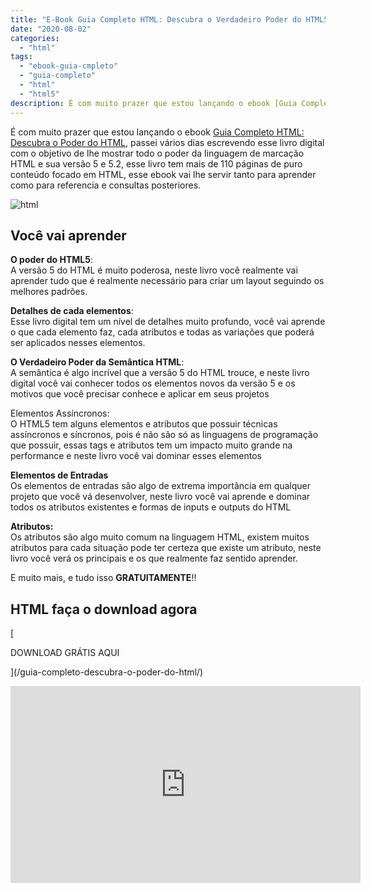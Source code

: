 ```yaml
---
title: "E-Book Guia Completo HTML: Descubra o Verdadeiro Poder do HTML5"
date: "2020-08-02"
categories: 
  - "html"
tags: 
  - "ebook-guia-cmpleto"
  - "guia-completo"
  - "html"
  - "html5"
description: É com muito prazer que estou lançando o ebook [Guia Completo HTML Descubra o Poder do HTML](https//www.tipscode.com.br/guia-completo-descubra-o-poder-do-html/), passei vários dias escrevendo esse livro digital com o objetivo de lhe mostrar todo o poder da linguagem de marcação HTML e sua versão 5 e 5.2, esse livro tem mais de 110 páginas de puro conteúdo focado em HTML, esse ebook vai lhe servir tanto para aprender como para referencia e consultas posteriores.
---
```


É com muito prazer que estou lançando o ebook [Guia Completo HTML: Descubra o Poder do HTML](/guia-completo-descubra-o-poder-do-html/), passei vários dias escrevendo esse livro digital com o objetivo de lhe mostrar todo o poder da linguagem de marcação HTML e sua versão 5 e 5.2, esse livro tem mais de 110 páginas de puro conteúdo focado em HTML, esse ebook vai lhe servir tanto para aprender como para referencia e consultas posteriores.

![html](/uploads/2020/07/capa-agora-vai2.png)

## Você vai aprender

**O poder do HTML5**:  
A versão 5 do HTML é muito poderosa, neste livro você realmente vai aprender tudo que é realmente necessário para criar um layout seguindo os melhores padrões.

**Detalhes de cada elementos**:  
Esse livro digital tem um nível de detalhes muito profundo, você vai aprende o que cada elemento faz, cada atributos e todas as variações que poderá ser aplicados nesses elementos.

**O Verdadeiro Poder da Semântica HTML**:  
A semântica é algo incrível que a versão 5 do HTML trouce, e neste livro digital você vai conhecer todos os elementos novos da versão 5 e os motivos que você precisar conhece e aplicar em seus projetos

Elementos Assíncronos:  
O HTML5 tem alguns elementos e atributos que possuir técnicas assíncronos e síncronos, pois é não são só as linguagens de programação que possuir, essas tags e atributos tem um impacto muito grande na performance e neste livro você vai dominar esses elementos

**Elementos de Entradas**  
Os elementos de entradas são algo de extrema importância em qualquer projeto que você vá desenvolver, neste livro você vai aprende e dominar todos os atributos existentes e formas de inputs e outputs do HTML

**Atributos:**  
Os atributos são algo muito comum na linguagem HTML, existem muitos atributos para cada situação pode ter certeza que existe um atributo, neste livro você verá os principais e os que realmente faz sentido aprender.

E muito mais, e tudo isso **GRATUITAMENTE**!!

## HTML faça o download agora

[

DOWNLOAD GRÁTIS AQUI

](/guia-completo-descubra-o-poder-do-html/)

<iframe width="560" height="315" src="https://www.youtube.com/embed/qdqssWxuMGU" frameborder="0" allow="accelerometer; autoplay; encrypted-media; gyroscope; picture-in-picture" allowfullscreen></iframe>
